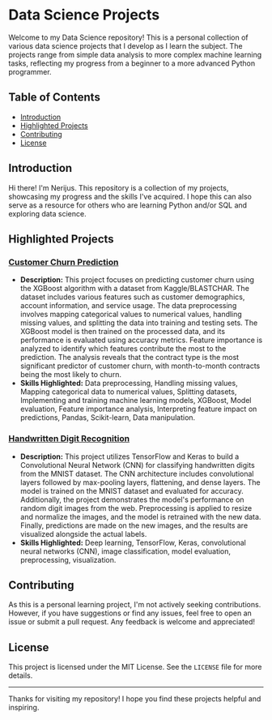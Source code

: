 # Data Science Projects

Welcome to my Data Science repository! This is a personal collection of various data science projects that I develop as I learn the subject. The projects range from simple data analysis to more complex machine learning tasks, reflecting my progress from a beginner to a more advanced Python programmer.

## Table of Contents
- [Introduction](#introduction)
- [Highlighted Projects](#highlighted-projects)
- [Contributing](#contributing)
- [License](#license)

## Introduction

Hi there! I'm Nerijus. This repository is a collection of my projects, showcasing my progress and the skills I've acquired. I hope this can also serve as a resource for others who are learning Python and/or SQL and exploring data science.

## Highlighted Projects

### [Customer Churn Prediction](https://github.com/nerkyzas157/Data_Science/tree/main/Customer_Churn_Prediction)
- **Description:** This project focuses on predicting customer churn using the XGBoost algorithm with a dataset from Kaggle/BLASTCHAR. The dataset includes various features such as customer demographics, account information, and service usage. The data preprocessing involves mapping categorical values to numerical values, handling missing values, and splitting the data into training and testing sets. The XGBoost model is then trained on the processed data, and its performance is evaluated using accuracy metrics. Feature importance is analyzed to identify which features contribute the most to the prediction. The analysis reveals that the contract type is the most significant predictor of customer churn, with month-to-month contracts being the most likely to churn.
- **Skills Highlighted:** Data preprocessing, Handling missing values, Mapping categorical data to numerical values, Splitting datasets, Implementing and training machine learning models, XGBoost, Model evaluation, Feature importance analysis, Interpreting feature impact on predictions, Pandas, Scikit-learn, Data manipulation.

### [Handwritten Digit Recognition](https://github.com/nerkyzas157/Data_Science/tree/main/Handwritten_Digit_Recognition)
- **Description:** This project utilizes TensorFlow and Keras to build a Convolutional Neural Network (CNN) for classifying handwritten digits from the MNIST dataset. The CNN architecture includes convolutional layers followed by max-pooling layers, flattening, and dense layers. The model is trained on the MNIST dataset and evaluated for accuracy. Additionally, the project demonstrates the model's performance on random digit images from the web. Preprocessing is applied to resize and normalize the images, and the model is retrained with the new data. Finally, predictions are made on the new images, and the results are visualized alongside the actual labels.
- **Skills Highlighted:** Deep learning, TensorFlow, Keras, convolutional neural networks (CNN), image classification, model evaluation, preprocessing, visualization.

## Contributing

As this is a personal learning project, I'm not actively seeking contributions. However, if you have suggestions or find any issues, feel free to open an issue or submit a pull request. Any feedback is welcome and appreciated!

## License

This project is licensed under the MIT License. See the `LICENSE` file for more details.

---

Thanks for visiting my repository! I hope you find these projects helpful and inspiring.
